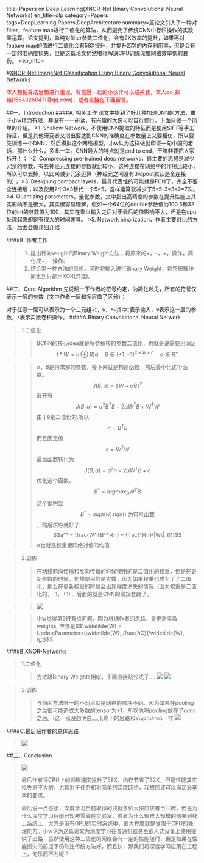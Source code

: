 title=Papers on Deep Learning(XNOR-Net Binary Convolutional Neural Networks)
en_title=dlp
category=Papers
tags=DeepLearning,Papers,DeepArchitecture
summary=篇论文引入了一种对filter，feature map进行二值化的算法，从而避免了传统CNN中卷积操作的实数乘运算。论文提到，单纯对filter参数二值化，会有2X效率的提升，如果再对feature map的值进行二值化会有58X提升，并提升27X的内存利用率，但是会有一定的准确度损失，但是这篇论文仍然堪称解决CPU训练深度网络效率低的良药。
<ep_info>

#[XNOR-Net ImageNet Classification Using Binary Convolutional Neural Networks](http://arxiv.org/abs/1603.05279)

<font color=red> 本人想把算法思想进行重现，有意愿一起的小伙伴可以联系我，本人qq(邮箱):564326047(@qq.com)，或者直接在下面留言。 </font>

<summary>
##一、Introduction
####A. 相关工作
论文中提到了好几种加速DNN的方法，由于小w精力有限，并没有一一研读，有兴趣的大侠可以自行修行，下面只做一个简单的介绍。
>1. Shallow Network，不使用CNN提取的特征而是使用SIFT等手工特征，但是其他研究者又指出要达到CNN的准确度在参数量上又要相仿，所以要先训练一个DNN，然后模拟这个网络模型。小w认为这样做就印证一句中国的老话，那什么什么，多此一举。CNN最大的特点就是end to end，干嘛非要把人家拆开！；
>2. Compressing pre-trained deep networks，最主要的思想是减少冗余的参数，有些神经元连接的参数就比较小，这种连接在网络中的作用比较小，所以可以去掉，以此来减少冗余运算（神经元之间没有dropout默认是全连接的）；
>3. Designing compact layers，最具代表性的可能就是FCN了，完全不要全连接层；以及使用2个3×3替代一个5×5，这样运算就减少了5*5-3*3*2=7次。 
>4. Quantizing parameters，量化参数，文中指出高精度的参数在提升性能上其实影响不是很大，其实很容易理解，假如一个64位的double参数值为100.5和32位的int的参数值为100，其实在乘以输入之后对于最后的值影响不大，但是在cpu处理起来却是有很大的时间差异。
>5. Network binarization，作者主要对比的方法，后面会做详细介绍

####B. 作者工作
>1. 提出针对weight的Binary Weight方法，将原来的+，-，×，操作，简化成+，-操作。
>2. 结合第一种方法的思想，同时将输入进行Binary Weight，将卷积操作简化到只是用XOR(异或)。

##二、Core Algorithm
先说明一下作者的符号约定，为简化起见，所有的符号仅表示一层的参数（文中作者一层和多层做了区分）：

对于任意一层可以表示为一个三元组`<I, W, *>`其中`I`表示输入，`W`表示这一层的参数，`*`表示实数卷积操作。
####A.Binary Convolutional Neural Network
>1.二值化
>>BCNN的核心idea就是将卷积核的参数二值化，也就是说需要用满足$$I*W ≈ (I ⊕ B) α \quad B∈\{+1, -1\}^{c×w×h}    \quad α∈R^+$$

>>α，B是待求解的参数，接下来就是构造函数，然后最小化这个函数。$$J(B, α)=\|W - αB\|^2$$
>>展开有$$J(B, α) = a^2B^TB - 2αW^TB + W^TW$$
>>由于`B`是二值化的,所以$$n = B^TB$$
>>而且固定值$$c = W^TW$$
>>最后函数转化为$$J(B, α) = a^2n - 2αW^TB + c$$
>>优化这个函数，$$ B^* = argmax_{B}{W^TB} $$ 
>>这个很明显$$B^* = sign(w) \mbox{sign() 为符号函数}$$，然后求导就好了$$a^* = \frac{W^TB^*}{n} = \frac{1}{n}\|W\|_{l1}$$
>>α也就是权重矩阵绝对值的均值

>2.训练
>>在网络前向传播和反向传播的时候使用的是二值化的权重，但是在更新参数的时候，仍然使用的是实数，因为如果权重也成为了了二值化，那么在更新权重的时候会出现梯度消失的情况（因为权重是二值化的，-1，+1），后面的就是CNN的常规套路了。

>>![](http://i.imgur.com/GMlF3AO.png)

>>小w觉得第9行有点问题，因为根据作者的思路，是更新实数weights, 应该是$$\widetilde{W} = UpdateParameters(\widetilde{W}, /frac{∂C}{\widetilde{W}, η_t)$$


####B.XNOR-Networks
>1.二值化
>>方法跟Binary Weights相似，下面直接贴公式了....
>>![](http://i.imgur.com/nLLsG0a.png)
>>![](http://i.imgur.com/58uuszw.png)

>2.训练
>>与前面方法唯一的不同点就是网络的顺序不同。因为如果在pooling之后很可能造成大多数的tensor为+1，所以他吧pooling放在了conv之后。(这一点没想明白。。。),剩下的思路和`algorithm1`一样
>>![](http://i.imgur.com/5L09Xj2.png)

####C.最后贴作者的总体思路
>![](http://i.imgur.com/8Zo4iFS.png)

##三、Conclusion
> ![](http://i.imgur.com/vEcadyN.png)
> 
>最后作者将CPU上的训练速度提升了58X，内存节省了32X，但是性能其实损失是不大的，尤其对于任务相对简单的深度网络，我想应该可以满足最基本的要求。
>
>最后说一点感想，深度学习目前取得的成就各位大侠应该有目共睹，但是为什么深度学习目前已知被雪藏在实验室，或者为什么很难大规模的部署到线上系统上，尤其是没有GPU的实时系统中，很大程度就是受限于CPU的处理能力。小w认为这篇论文为深度学习在普通机器甚至嵌入式设备上使用提供了出路，虽然使用这种二值化的网络会有一定的性能随时，但是如果在性能损失的前提下仍然比传统方法好，而且快，那我们将深度学习应用在工程上，何乐而不为呢？